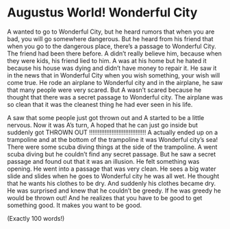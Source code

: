 # Augustus World! Wonderful City

A wanted to go to Wonderful City, but he heard rumors that when you are bad, you will go somewhere dangerous. But he heard from his friend that when you go to the dangerous place, there’s a passage to Wonderful City. The friend had been there before. A didn’t really believe him, because when they were kids, his friend lied to him. A was at his home but he hated it because his house was dying and didn’t have money to repair it. He saw it in the news that in Wonderful City when you wish something, your wish will come true. He rode an airplane to Wonderful city and in the airplane, he saw that many people were very scared. But A wasn’t scared because he thought that there was a secret passage to Wonderful city. The airplane was so clean that it was the cleanest thing he had ever seen in his life.

A saw that some people just got thrown out and A started to be a little nervous. Now it was A’s turn, A hoped that he can just go inside but suddenly got THROWN OUT !!!!!!!!!!!!!!!!!!!!!!!!!!!!!!!!!
A actually ended up on a trampoline and at the bottom of the trampoline it was Wonderful city’s sea! There were some scuba diving things at the side of the trampoline. A went scuba diving but he couldn’t find any secret passage. But he saw a secret passage and found out that it was an illusion. He felt something was opening. He went into a passage that was very clean. He sees a big water slide and slides when he goes to Wonderful city he was all wet. He thought that he wants his clothes to be dry. And suddenly his clothes became dry. He was surprised and knew that he couldn’t be greedy. If he was greedy he would be thrown out! And he realizes that you have to be good to get something good. It makes you want to be good.

(Exactly 100 words!) 
